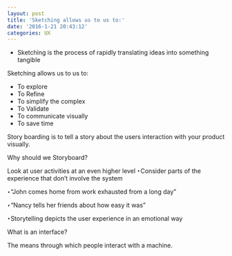 ```yaml
---
layout: post
title: 'Sketching allows us to us to:'
date: '2016-1-21 20:43:12'
categories: UX
---
```




- Sketching is the process of rapidly translating ideas into something tangible


Sketching allows us to us to:

- To explore
- To Refine
- To simplify the complex
- To Validate
- To communicate visually
- To save time


Story boarding is to tell a story about the users
interaction with your product visually.

Why should we Storyboard?

Look at user activities at an even higher level ‣Consider parts of the experience that don’t involve the system

‣“John comes home from work exhausted from a long day”

‣“Nancy tells her friends about how easy it was”

 ‣Storytelling depicts the user experience in an emotional way

What is an interface?

The means through which people interact with a machine.
